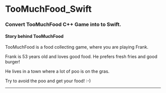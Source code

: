 # TooMuchFood_Swift
### Convert TooMuchFood C++ Game into to Swift.


#### Story behind TooMuchFood
TooMuchFood is a food collecting game, where you are playing Frank.

Frank is 53 years old and loves good food. 
He prefers fresh fries and good burger! 

He lives in a town where a lot of poo is on the gras. 

Try to avoid the poo and get your food! :-)
___


